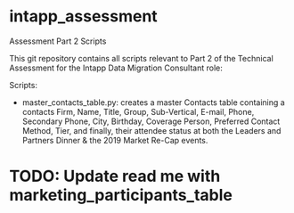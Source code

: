 # intapp_assessment
Assessment Part 2 Scripts

This git repository contains all scripts relevant to Part 2 of the Technical Assessment for the Intapp Data Migration Consultant role:

Scripts:
- master_contacts_table.py: creates a master Contacts table containing a contacts Firm, Name, Title, Group, Sub-Vertical, E-mail, Phone, Secondary Phone, City, Birthday, Coverage Person, Preferred Contact Method, Tier, and finally, their attendee status at both the Leaders and Partners Dinner & the 2019 Market Re-Cap events.

# TODO: Update read me with marketing_participants_table

